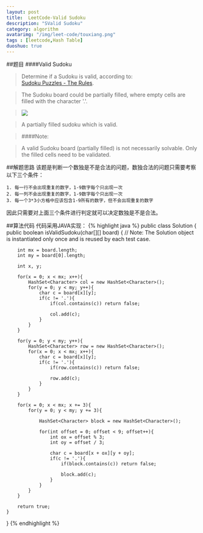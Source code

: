 ```yaml
---
layout: post
title:  LeetCode-Valid Sudoku
description: "SValid Sudoku"
category: algorithm
avatarimg: "/img/leet-code/touxiang.png"
tags : [leetcode,Hash Table]
duoshuo: true
---
```

##题目
####Valid Sudoku
>Determine if a Sudoku is valid, according to:   
>[Sudoku Puzzles - The Rules][1].

>The Sudoku board could be partially filled, where empty cells are filled with the character '.'.

>![][2]

>A partially filled sudoku which is valid.

>####Note:

>A valid Sudoku board (partially filled) is not necessarily solvable. Only the filled cells need to be validated.

<!-- more -->

##解题思路
该题是判断一个数独是不是合法的问题，数独合法的问题只需要考察以下三个条件：
	
	1. 每一行不会出现重复的数字，1-9数字每个只出现一次
	2. 每一列不会出现重复的数字，1-9数字每个只出现一次
	3. 每一个3*3小方格中应该包含1-9所有的数字，但不会出现重复的数字

因此只需要对上面三个条件进行判定就可以决定数独是不是合法。

##算法代码
代码采用JAVA实现：
{% highlight java %}
public class Solution {
    public boolean isValidSudoku(char[][] board) {
        // Note: The Solution object is instantiated only once and is reused by each test case.
        
        int mx = board.length;
        int my = board[0].length;
        
        int x, y;
        
        for(x = 0; x < mx; x++){
            HashSet<Character> col = new HashSet<Character>();
            for(y = 0; y < my; y++){
                char c = board[x][y];
                if(c != '.'){
                    if(col.contains(c)) return false;
                    
                    col.add(c);
                } 
            }
        }
        
        for(y = 0; y < my; y++){
            HashSet<Character> row = new HashSet<Character>();
            for(x = 0; x < mx; x++){
                char c = board[x][y];
                if(c != '.'){
                    if(row.contains(c)) return false;
                    
                    row.add(c);
                } 
            }
        }
        
        for(x = 0; x < mx; x += 3){
            for(y = 0; y < my; y += 3){
                
                HashSet<Character> block = new HashSet<Character>();
                
                for(int offset = 0; offset < 9; offset++){
                    int ox = offset % 3;
                    int oy = offset / 3;
                    
                    char c = board[x + ox][y + oy];
                    if(c != '.'){
                        if(block.contains(c)) return false;
                    
                        block.add(c);
                    } 
                }
            }
        }
        
        return true;
    }
}
{% endhighlight %}

[1]:http://sudoku.com.au/TheRules.aspx
[2]:/img/SuDoKu/1.png